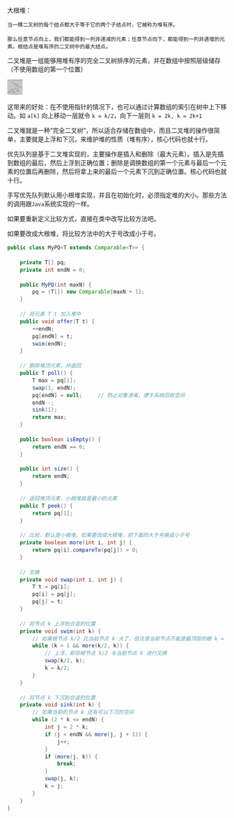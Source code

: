 大根堆：

    当一棵二叉树的每个结点都大于等于它的两个子结点时，它被称为堆有序。

    那么任意节点向上，我们都能得到一列非递减的元素；任意节点向下，都能得到一列非递增的元素。根结点是堆有序的二叉树中的最大结点。

二叉堆是一组能够用堆有序的完全二叉树排序的元素，并在数组中按照层级储存（不使用数组的第一个位置）


<img src="..\res\微信截图_20200726170309.png" style="zoom: 5%;" />


这带来的好处：在不使用指针的情况下，也可以通过计算数组的索引在树中上下移动。如 `a[k]` 向上移动一层就令 `k = k/2`，向下一层则 `k = 2k, k = 2k+1`
	
二叉堆就是一种“完全二叉树”，所以适合存储在数组中，而且二叉堆的操作很简单，主要就是上浮和下沉，来维护堆的性质（堆有序），核心代码也就十行。

优先队列是基于二叉堆实现的，主要操作是插入和删除（最大元素）。插入是先插到数组的最后，然后上浮到正确位置；删除是调换数组的第一个元素与最后一个元素的位置后再删除，然后将拿上来的最后一个元素下沉到正确位置。核心代码也就十行。


手写优先队列默认用小根堆实现，并且在初始化时，必须指定堆的大小。那些方法的调用跟`Java`系统实现的一样。

如果要重新定义比较方式，直接在类中改写比较方法吧。

如果要改成大根堆，将比较方法中的大于号改成小于号。



```java
public class MyPQ<T extends Comparable<T>> {
    
    private T[] pq;
    private int endN = 0;
    
    public MyPQ(int maxN) {
        pq = (T[]) new Comparable[maxN + 1];
    }
    
    // 将元素 T t 加入堆中
    public void offer(T t) {
        ++endN;
        pq[endN] = t;
        swim(endN);
    }
    
    // 删除堆顶元素，并返回
    public T poll() {
        T max = pq[1];
        swap(1, endN);
        pq[endN] = null;     // 防止对象游离，便于系统回收空间
        endN--;
        sink(1);
        return max;
    }
    
    public boolean isEmpty() {
        return endN == 0;
    }
    
    public int size() {
        return endN;
    }

    // 返回堆顶元素，小根堆就是最小的元素
    public T peek() {
        return pq[1];
    }
    
    // 比较，默认是小根堆，如果要改成大根堆，把下面的大于号换成小于号
    private boolean more(int i, int j) {
        return pq[i].compareTo(pq[j]) > 0;
    }
    
    // 交换
    private void swap(int i, int j) {
        T t = pq[i];
        pq[i] = pq[j];
        pq[j] = t;
    }
    
    // 将节点 k 上浮到合适的位置
    private void swim(int k) {
        // 如果根节点 k/2 比当前节点 k 大了，但注意当前节点不能是最顶层的根 k = 1
        while (k > 1 && more(k/2, k)) {
            // 上浮，即将根节点 k/2 与当前节点 k 进行交换
            swap(k/2, k);
            k = k/2;
        }
    }
    
    // 将节点 k 下沉到合适的位置
    private void sink(int k) {
        // 如果当前的节点 k 还有可以下沉的空间
        while (2 * k <= endN) {
            int j = 2 * k;
            if (j < endN && more(j, j + 1)) {
                j++;
            }
            if (more(j, k)) {
                break;
            }
            swap(j, k);
            k = j;
        }
    }
}
```
